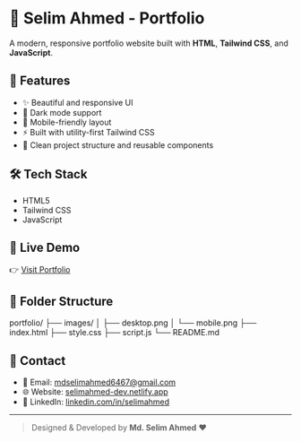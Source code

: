 # 💼 Selim Ahmed - Portfolio

A modern, responsive portfolio website built with **HTML**, **Tailwind CSS**, and **JavaScript**.

## 🚀 Features

- ✨ Beautiful and responsive UI
- 🌙 Dark mode support
- 📱 Mobile-friendly layout
- ⚡ Built with utility-first Tailwind CSS
- 📁 Clean project structure and reusable components

## 🛠️ Tech Stack

- HTML5
- Tailwind CSS
- JavaScript

## 🔗 Live Demo

👉 [Visit Portfolio](https://selimahmed-dev.netlify.app)

## 📂 Folder Structure

portfolio/
├── images/
│ ├── desktop.png
│ └── mobile.png
├── index.html
├── style.css
├── script.js
└── README.md

## 📧 Contact

- 📧 Email: mdselimahmed6467@gmail.com 
- 🌐 Website: [selimahmed-dev.netlify.app](https://selimahmed-dev.netlify.app)
- 💼 LinkedIn: [linkedin.com/in/selimahmed](https://www.linkedin.com/in/selimahmed)

---

> Designed & Developed by **Md. Selim Ahmed** ❤️
